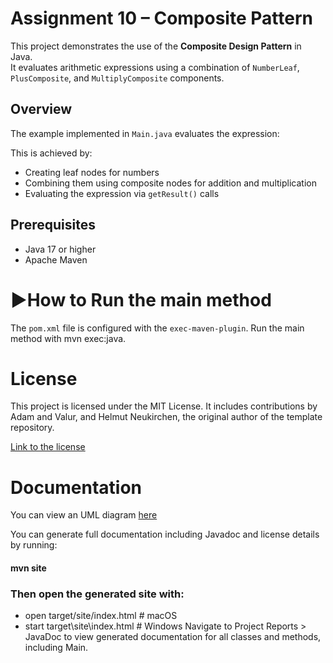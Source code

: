 # Assignment 10 – Composite Pattern
This project demonstrates the use of the **Composite Design Pattern** in Java.  
It evaluates arithmetic expressions using a combination of `NumberLeaf`, `PlusComposite`, and `MultiplyComposite` components.

## Overview
The example implemented in `Main.java` evaluates the expression:

This is achieved by:
- Creating leaf nodes for numbers
- Combining them using composite nodes for addition and multiplication
- Evaluating the expression via `getResult()` calls

## Prerequisites

- Java 17 or higher
- Apache Maven

# ▶How to Run the main method
The `pom.xml` file is configured with the `exec-maven-plugin`.
Run the main method with mvn exec:java.

# License
This project is licensed under the MIT License.
It includes contributions by Adam and Valur, and Helmut Neukirchen, the original author of the template repository.

[Link to the license](LICENSE)

# Documentation
You can view an UML diagram [here](src/site/markdown/UML%20class.png)

You can generate full documentation including Javadoc and license details by running:

#### mvn site

### Then open the generated site with:
- open target/site/index.html      # macOS
- start target\site\index.html     # Windows
Navigate to Project Reports > JavaDoc to view generated documentation for all classes and methods, including Main.
